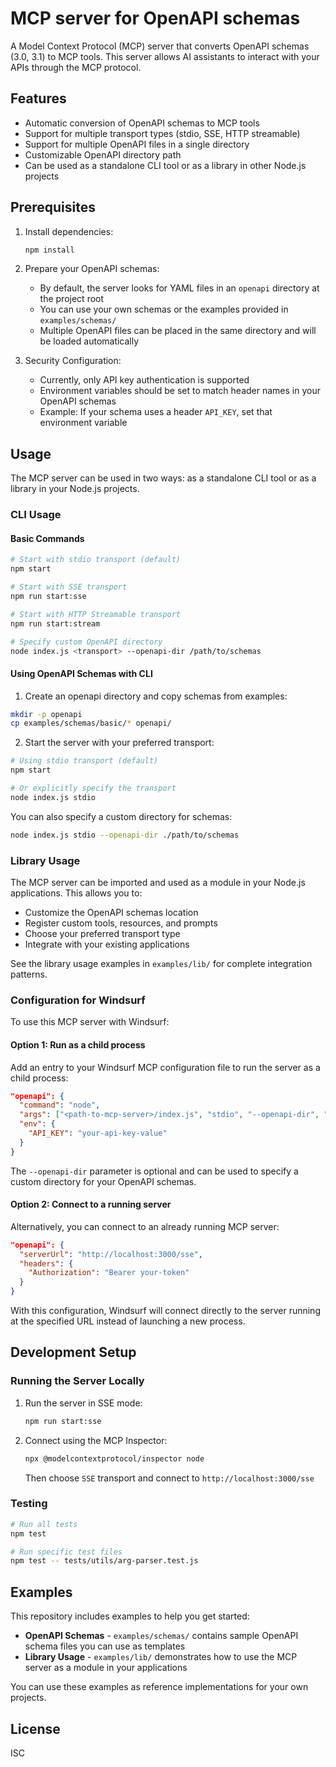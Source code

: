 # MCP server for OpenAPI schemas

A Model Context Protocol (MCP) server that converts OpenAPI schemas (3.0, 3.1) to MCP tools. This server allows AI assistants to interact with your APIs through the MCP protocol.

## Features

- Automatic conversion of OpenAPI schemas to MCP tools
- Support for multiple transport types (stdio, SSE, HTTP streamable)
- Support for multiple OpenAPI files in a single directory
- Customizable OpenAPI directory path
- Can be used as a standalone CLI tool or as a library in other Node.js projects

## Prerequisites

1. Install dependencies:

   ```bash
   npm install
   ```

2. Prepare your OpenAPI schemas:
   - By default, the server looks for YAML files in an `openapi` directory at the project root
   - You can use your own schemas or the examples provided in `examples/schemas/`
   - Multiple OpenAPI files can be placed in the same directory and will be loaded automatically

3. Security Configuration:
   - Currently, only API key authentication is supported
   - Environment variables should be set to match header names in your OpenAPI schemas
   - Example: If your schema uses a header `API_KEY`, set that environment variable

## Usage

The MCP server can be used in two ways: as a standalone CLI tool or as a library in your Node.js projects.

### CLI Usage

#### Basic Commands

```bash
# Start with stdio transport (default)
npm start

# Start with SSE transport
npm run start:sse

# Start with HTTP Streamable transport
npm run start:stream

# Specify custom OpenAPI directory
node index.js <transport> --openapi-dir /path/to/schemas
```

#### Using OpenAPI Schemas with CLI

1. Create an openapi directory and copy schemas from examples:

```bash
mkdir -p openapi
cp examples/schemas/basic/* openapi/
```

2. Start the server with your preferred transport:

```bash
# Using stdio transport (default)
npm start

# Or explicitly specify the transport
node index.js stdio
```

You can also specify a custom directory for schemas:

```bash
node index.js stdio --openapi-dir ./path/to/schemas
```

### Library Usage

The MCP server can be imported and used as a module in your Node.js applications. This allows you to:

- Customize the OpenAPI schemas location
- Register custom tools, resources, and prompts
- Choose your preferred transport type
- Integrate with your existing applications

See the library usage examples in `examples/lib/` for complete integration patterns.

### Configuration for Windsurf

To use this MCP server with Windsurf:

#### Option 1: Run as a child process

Add an entry to your Windsurf MCP configuration file to run the server as a child process:

```json
"openapi": {
  "command": "node",
  "args": ["<path-to-mcp-server>/index.js", "stdio", "--openapi-dir", "<path-to-schemas>"],
  "env": {
    "API_KEY": "your-api-key-value"
  }
}
```

The `--openapi-dir` parameter is optional and can be used to specify a custom directory for your OpenAPI schemas.

#### Option 2: Connect to a running server

Alternatively, you can connect to an already running MCP server:

```json
"openapi": {
  "serverUrl": "http://localhost:3000/sse",
  "headers": {
    "Authorization": "Bearer your-token"
  }
}
```

With this configuration, Windsurf will connect directly to the server running at the specified URL instead of launching a new process.

## Development Setup

### Running the Server Locally

1. Run the server in SSE mode:

   ```bash
   npm run start:sse
   ```

2. Connect using the MCP Inspector:

   ```bash
   npx @modelcontextprotocol/inspector node
   ```
   
   Then choose `SSE` transport and connect to `http://localhost:3000/sse`

### Testing

```bash
# Run all tests
npm test

# Run specific test files
npm test -- tests/utils/arg-parser.test.js
```

## Examples

This repository includes examples to help you get started:

- **OpenAPI Schemas** - `examples/schemas/` contains sample OpenAPI schema files you can use as templates
- **Library Usage** - `examples/lib/` demonstrates how to use the MCP server as a module in your applications

You can use these examples as reference implementations for your own projects.

## License

ISC
